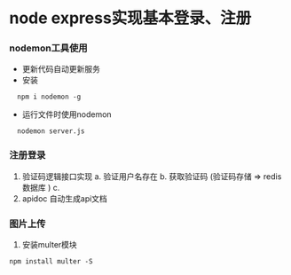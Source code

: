 # node express实现基本登录、注册

### nodemon工具使用
  + 更新代码自动更新服务
  + 安装
  ```
    npm i nodemon -g
  ```
  + 运行文件时使用nodemon
  ```
    nodemon server.js
  ```

### 注册登录
1. 验证码逻辑接口实现
  a. 验证用户名存在
  b. 获取验证码 (验证码存储 => redis 数据库 )
  c. 
2. apidoc 自动生成api文档

### 图片上传
1. 安装multer模块

```
npm install multer -S
```



